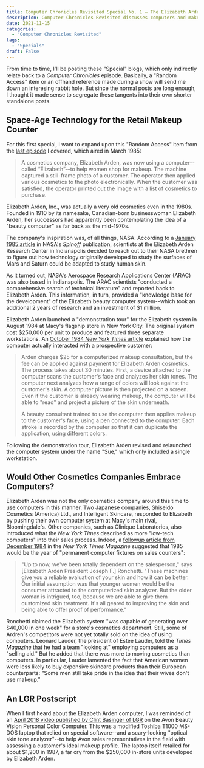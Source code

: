 ```yaml
---
title: Computer Chronicles Revisited Special No. 1 — The Elizabeth Arden Beauty Computer
description: Computer Chronicles Revisited discusses computers and makeup.
date: 2021-11-15
categories:
  - "Computer Chronicles Revisited"
tags:
  - "Specials"
draft: False
---
```


From time to time, I'll be posting these "Special" blogs, which only indirectly relate back to a *Computer Chronicles* episode. Basically, a "Random Access" item or an offhand reference made during a show will send me down an interesing rabbit hole. But since the normal posts are long enough, I thought it made sense to segregate these tangents into their own shorter standalone posts.

## Space-Age Technology for the Retail Makeup Counter

For this first special, I want to expand upon this "Random Access" item from the [last episode](https://smoliva.blog/post/computer-chronicles-revisited-033-steve-boros-sportspak-computennis-ct120-converse-biomechanics-lab/) I covered, which aired in March 1985:

>A cosmetics company, Elizabeth Arden, was now using a computer–-called “Elizabeth”-–to help women shop for makeup. The machine captured a still-frame photo of a customer. The operator then applied various cosmetics to the photo electronically. When the customer was satisfied, the operator printed out the image with a list of cosmetics to purchase.

Elizabeth Arden, Inc., was actually a very old cosmetics even in the 1980s. Founded in 1910 by its namesake, Canadian-born businesswoman Elizabeth Arden, her successors had apparently been contemplating the idea of a "beauty computer" as far back as the mid-1970s. 

The company's inspiration was, of all things, NASA. According to a [January 1985 article](https://spinoff.nasa.gov/node/9309) in NASA's *Spinoff* publication, scientists at the Elizabeth Arden Research Center in Indianapolis decided to reach out to their NASA brethren to figure out how technology originally developed to study the surfaces of Mars and Saturn could be adapted to study human skin. 

As it turned out, NASA's Aerospace Research Applications Center (ARAC) was also based in Indianapolis. The ARAC scientists "conducted a comprehensive search of technical literature" and reported back to Elizabeth Arden. This information, in turn, provided a "knowledge base for the development" of the Elizabeth beauty computer system--which took an additional 2 years of research and an investment of $1 million.

Elizabeth Arden launched a "demonstration tour" for the Elizabeth system in August 1984 at Macy's flagship store in New York City. The original system cost $250,000 per unit to produce and featured three separate workstations. An [October 1984 *New York Times* article](https://www.nytimes.com/1984/10/21/business/face-by-ardenand-ibm.html) explained how the computer actually interacted with a prospective customer:

>Arden charges $25 for a computerized makeup consultation, but the fee can be applied against payment for Elizabeth Arden cosmetics. The process takes about 30 minutes. First, a device attached to the computer scans the customer's face and analyzes her skin tones. The computer next analyzes how a range of colors will look against the customer's skin. A computer picture is then projected on a screen. Even if the customer is already wearing makeup, the computer will be able to "read" and project a picture of the skin underneath.
>
>A beauty consultant trained to use the computer then applies makeup to the customer's face, using a pen connected to the computer. Each stroke is recorded by the computer so that it can duplicate the application, using different colors.

Following the demonstration tour, Elizabeth Arden revised and relaunched the computer system under the name "Sue," which only included a single workstation. 

## Would Other Cosmetics Companies Embrace Computers?

Elizabeth Arden was not the only cosmetics company around this time to use computers in this manner. Two Japanese companies, Shiseido Cosmetics (America) Ltd., and Intelligent Skincare, responded to Elizabeth by pushing their own computer system at Macy's main rival, Bloomingdale's. Other companies, such as Clinique Laboratories, also introduced what the *New York Times* described as more "low-tech computers" into their sales process. Indeed, a [followup article from December 1984](https://www.nytimes.com/1984/12/09/magazine/beauty-view-computing-skin-care.html) in the *New York Times Magazine* suggested that 1985 would be the year of "permanent computer fixtures on sales counters":

>"Up to now, we've been totally dependent on the salesperson," says [Elizabeth Arden President Joseph F.] Ronchetti. "These machines give you a reliable evaluation of your skin and how it can be better. Our initial assumption was that younger women would be the consumer attracted to the computerized skin analyzer. But the older woman is intrigued, too, because we are able to give them customized skin treatment. It's all geared to improving the skin and being able to offer proof of performance."

Ronchetti claimed the Elizabeth system "was capable of generating over $40,000 in one week" for a store's cosmetics department. Still, some of Ardren's competitors were not yet totally sold on the idea of using computers. Leonard Lauder, the president of Estee Lauder, told the *Times Magazine* that he had a team "looking at" employing computers as a "selling aid." But he added that there was more to moving cosmetics than computers. In particular, Lauder lamented the fact that American women were less likely to buy expensive skincare products than their European counterparts: "Some men still take pride in the idea that their wives don't use makeup."

## An LGR Postscript

When I first heard about the Elizabeth Arden computer, I was reminded of an [April 2018 video published by Clint Basinger of LGR](https://www.youtube.com/watch?v=fUSkmQcx-4g) on the Avon Beauty Vision Personal Color Computer. This was a modified Toshiba T1000 MS-DOS laptop that relied on special software--and a scary-looking "optical skin tone analyzer"--to help Avon sales representatives in the field with assessing a customer's ideal makeup profile. The laptop itself retailed for about $1,200 in 1987, a far cry from the $250,000 in-store units developed by Elizabeth Arden. 

